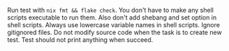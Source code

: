 Run test with `nix fmt && flake check`.
You don't have to make any shell scripts executable to run them.
Also don't add shebang and set option in shell scripts.
Always use lowercase variable names in shell scripts.
Ignore gitignored files.
Do not modify source code when the task is to create new test.
Test should not print anything when succeed.
